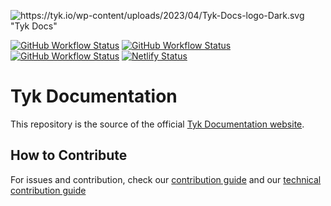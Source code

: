 ![https://tyk.io/wp-content/uploads/2023/04/Tyk-Docs-logo-Dark.svg "Tyk Docs"](https://tyk.io/wp-content/uploads/2023/04/Tyk-Docs-logo-Dark.svg)

<!-- Badges of workflows etc. -->
[![GitHub Workflow Status](https://img.shields.io/github/actions/workflow/status/tyktechnologies/tyk-docs/ci.yaml?color=20EDBA&label=Hugo%20Build&logo=Tyk&logoColor=8438FA&style=plastic)](https://github.com/TykTechnologies/tyk-docs/actions/workflows/ci.yaml)
[![GitHub Workflow Status](https://img.shields.io/github/actions/workflow/status/tyktechnologies/tyk-docs/htmltest.yaml?color=20EDBA&label=HTML%20test&logo=Tyk&logoColor=8438FA&style=plastic)](https://github.com/TykTechnologies/tyk-docs/blob/master/.github/workflows/htmltest.yaml)
[![GitHub Workflow Status](https://img.shields.io/github/actions/workflow/status/tyktechnologies/tyk-docs/docsearch.yaml?color=20EDBA&label=Indexing%20Search&logo=Tyk&logoColor=8438FA&style=plastic)](https://github.com/TykTechnologies/tyk-docs/actions/workflows/docsearch.yaml)
[![Netlify Status](https://api.netlify.com/api/v1/badges/bd4edbca-27c7-4286-bc69-5a644092d6d2/deploy-status)](https://app.netlify.com/sites/tyk-docs/deploys)


# Tyk Documentation

This repository is the source of the official [Tyk Documentation website](https://tyk.io/docs/).

## How to Contribute
For issues and contribution, check our [contribution guide](./CONTRIBUTING.md) and our [technical contribution guide](./CONTRIBUTING-TECHNICAL-GUIDE.md)
